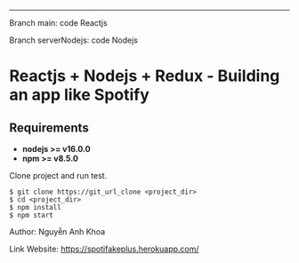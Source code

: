 ---------------------------------
Branch main: code Reactjs

Branch serverNodejs: code Nodejs

# Reactjs + Nodejs + Redux - Building an app like Spotify

## Requirements

* **nodejs >= v16.0.0**
* **npm >= v8.5.0**

Clone project and run test.

```
$ git clone https://git_url_clone <project_dir>
$ cd <project_dir>
$ npm install
$ npm start
```

Author: Nguyễn Anh Khoa

Link Website: https://spotifakeplus.herokuapp.com/